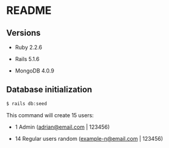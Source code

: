 # README

## Versions

* Ruby 2.2.6

* Rails 5.1.6

* MongoDB 4.0.9 

## Database initialization

```sh
$ rails db:seed
```

This command will create 15 users:

* 1 Admin (adrian@email.com | 123456)

* 14 Regular users random (example-n@email.com | 123456)